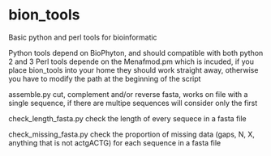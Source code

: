 # bion_tools
Basic python and perl tools for bioinformatic 

Python tools depend on BioPhyton, and should compatible with both python 2 and 3
Perl tools depende on the Menafmod.pm which is incuded, if you place bion_tools into your home they should work straight away, otherwise you have to modify the path at the beginning of the script

assemble.py   cut, complement and/or reverse fasta, works on file with a single sequence, if there are multipe sequences will consider only the first

check_length_fasta.py check the length of every sequece in a fasta file

check_missing_fasta.py check the proportion of missing data (gaps, N, X, anything that is not actgACTG) for each sequence in a fasta file

